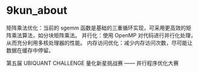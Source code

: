 # 9kun_about



矩阵乘法优化：当前的 sgemm 函数是基础的三重循环实现，可采用更高效的矩阵乘法算法，如分块矩阵乘法。
并行化：使用 OpenMP 对代码进行并行化处理，从而充分利用多核处理器的性能。
内存访问优化：减少内存访问次数，尽可能让数据在缓存中停留。



第五届 UBIQUANT CHALLENGE 量化新星挑战赛 —— 并行程序优化大赛
